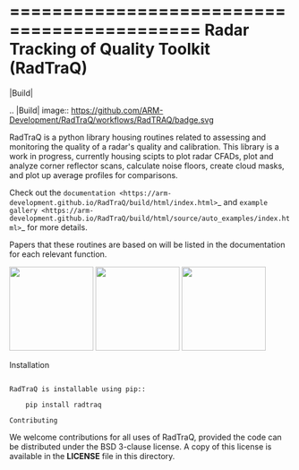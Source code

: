 ============================================
Radar Tracking of Quality Toolkit (RadTraQ)
============================================

|Build|

.. |Build| image:: https://github.com/ARM-Development/RadTraQ/workflows/RadTRAQ/badge.svg

RadTraQ is a python library housing routines related to assessing and monitoring the quality of a radar's quality and calibration. This library is a work in progress, currently housing scipts to plot radar CFADs, plot and analyze corner reflector scans, calculate noise floors, create cloud masks, and plot up average profiles for comparisons.  

Check out the `documentation <https://arm-development.github.io/RadTraQ/build/html/index.html>`_ and `example gallery <https://arm-development.github.io/RadTraQ/build/html/source/auto_examples/index.html>`_ for more details.

Papers that these routines are based on will be listed in the documentation for each relevant function.

<img src="https://arm-development.github.io/RadTraQ/build/html/_images/sphx_glr_plot_corner_reflector_raster_001.png" height="150"> <img src="https://arm-development.github.io/RadTraQ/build/html/_images/sphx_glr_plot_cloud_mask_001.png" height="150"> <img src="https://arm-development.github.io/RadTraQ/build/html/_images/sphx_glr_plot_mask_vpt_001.png" height="150">

Installation
~~~~~~~~~~~~

RadTraQ is installable using pip::

    pip install radtraq

Contributing
~~~~~~~~~~~~

We welcome contributions for all uses of RadTraQ, provided the code can be
distributed under the BSD 3-clause license. A copy of this license is
available in the **LICENSE** file in this directory.
